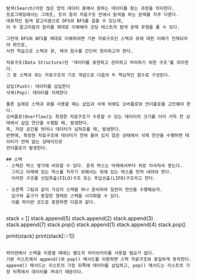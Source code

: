 
```
탐색(Search)이란 많은 양의 데이터 중에서 원하는 데이터를 찾는 과정을 의미한다.
프로그래밍에서는 그래프, 트리 등의 자료구조 안에서 탐색을 하는 문제를 자주 다룬다.
대표적인 탐색 알고리즘으로 DFS와 BFS를 꼽을 수 있는데, 
이 두 알고리즘의 원리를 제대로 이해해야 코딩 테스트의 탐색 문제 유형을 풀 수 있다.

그런데 DFS와 BFS를 제대로 이해하려면 기본 자료구조인 스택과 큐에 대한 이해가 전제되어야 하므로,
사전 학습으로 스택과 큐, 재귀 함수를 간단히 정리하고자 한다.

자료구조(Data Structure)란 '데이터를 표현하고 관리하고 처리하기 위한 구조'를 의미한다.
그 중 스택과 큐는 자료구조의 기초 개념으로 다음의 두 핵심적인 함수로 구성된다.

삽입(Push): 데이터를 삽입한다
삭제(Pop): 데이터를 삭제한다

물론 실제로 스택과 큐를 사용할 때는 삽입과 삭제 외에도 오버플로와 언더플로를 고민해야 한다.
오버플로(Overflow)는 특정한 자료구조가 수용할 수 있는 데이터의 크기를 이미 가득 찬 상태에서 삽입 연산을 수행할 때, 발생한다.
즉, 저장 공간을 벗어나 데이터가 넘쳐흐를 때, 발생한다.
반면에, 특정한 자료구조에 데이터가 전혀 들어 있지 않은 상태에서 삭제 연산을 수행하면 데이터가 전혀 없는 상태이므로 
언더플로가 발생한다.

## 스택
- 스택은 박스 쌓기에 비유할 수 있다. 흔히 박스는 아래에서부터 위로 차곡차곡 쌓는다.
  그리고 아래에 있는 박스를 치우기 위해서는 위에 있는 박스를 먼저 내려야 한다.
  이러한 구조를 선입후출(FILO)구조 또는 후입선출(LIFO)구조라고 한다.
  
- 오른쪽 그림과 같이 가상의 스택을 하나 준비하여 일련의 연산을 수행해보자.
  입구와 출구가 동일한 형태로 스택을 시각화할 수 있다. 
  이를 파이썬 코드로 표현하면 다음과 같다. 
  
```  
  stack = []
  stack.append(5)
  stack.append(2)
  stack.append(3)
  stack.append(7)
  stack.pop()
  stack.append(1)
  stack.append(4)
  stack.pop()
  
  print(stack)
  print(stack[::-1])
```  

파이썬에서 스택을 이용할 때에는 별도의 라이브러리를 사용할 필요가 없다.
기본 리스트에서 append()와 pop() 메서드를 이용하면 스택 자료구조와 동일하게 동작한다.
append() 메서드는 리스트의 가장 뒤쪽에 데이터를 삽입하고, pop() 메서드는 리스트의 가장 뒤쪽에서 데이터를 꺼내기 때문이다. 
  
```
